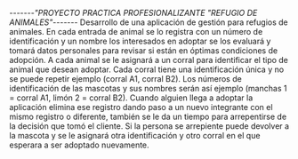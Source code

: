 -------*"PROYECTO PRACTICA PROFESIONALIZANTE "REFUGIO DE ANIMALES"*-------
Desarrollo de una aplicación de gestión para refugios de animales.
En cada entrada de animal se lo registra con un número de identificación y un nombre los interesados en adoptar se los evaluará y tomará datos personales para revisar si están en óptimas condiciones de adopción. A cada animal se le asignará a un corral para identificar el tipo de animal que desean adoptar.
Cada corral tiene una identificación única y no se puede repetir ejemplo (corral A1, corral B2). Los números de identificación de las mascotas y sus nombres serán así ejemplo (manchas 1 = corral A1, limón 2 = corral B2).
Cuando alguien llega a adoptar la aplicación elimina ese registro dando paso a un nuevo integrante con el mismo registro o diferente, también se le da un tiempo para arrepentirse de la decisión que tomó el cliente. 
Si la persona se arrepiente puede devolver a la mascota y se le asignará otra identificación y otro corral en el que esperara a ser adoptado nuevamente.
